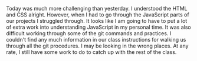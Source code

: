 Today was much more challenging than yesterday. I understood the HTML and CSS alright. However, when I had to go through the JavaScript parts of our projects I struggled through. It looks like I am going to have to put a lot of extra work into understanding JavaScript in my personal time. It was also difficult working through some of the git commands and practices. I couldn't find any much information in our class instructions for walking us through all the git procedures. I may be looking in the wrong places. At any rate, I still have some work to do to catch up with the rest of the class.
